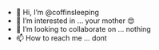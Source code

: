 - 👋 Hi, I’m @coffinsleeping
- 👀 I’m interested in ... your mother 😍
- 💞️ I’m looking to collaborate on ... nothing
- 📫 How to reach me ... dont 

<!---
coffinsleeping/coffinsleeping is a ✨ special ✨ repository because its `README.md` (this file) appears on your GitHub profile.
You can click the Preview link to take a look at your changes.
--->
